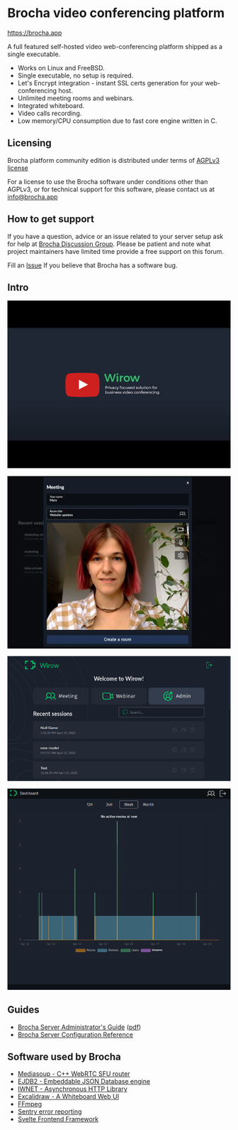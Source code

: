 # Brocha video conferencing platform

https://brocha.app

A full featured self-hosted video web-conferencing platform shipped as a single executable.

- Works on Linux and FreeBSD.
- Single executable, no setup is required.
- Let's Encrypt integration - instant SSL certs generation for your web-conferencing host.
- Unlimited meeting rooms and webinars.
- Integrated whiteboard.
- Video calls recording.
- Low memory/CPU consumption due to fast core engine written in C.

## Licensing

Brocha platform community edition is distributed under terms of [AGPLv3 license](https://choosealicense.com/licenses/agpl-3.0/)

For a license to use the Brocha software under conditions other than AGPLv3, or for technical support for this software,
please contact us at info@brocha.app

## How to get support

If you have a question, advice or an issue related to your server setup ask for help at [Brocha Discussion Group](https://github.com/brocha-app/brocha-server/discussions).
Please be patient and note what project maintainers have limited time provide a free support on this forum.

Fill an [Issue](https://github.com/brocha-app/brocha-server/issues) If you believe that Brocha has a software bug.

## Intro

[![Brocha intro](./docs/artwork/Screens/youtube.jpg)](https://www.youtube.com/watch?v=14-DI3lk_P0)

![](./docs/artwork/Screens/screen1.png)

![](./docs/artwork/Screens/screen2.png)

![](./docs/artwork/Screens/screen3.png)

## Guides

- [Brocha Server Administrator's Guide](https://github.com/brocha-app/brocha-server/blob/master/docs/brocha.adoc) ([pdf](https://github.com/brocha-app/brocha-server/blob/master/docs/brocha.pdf))
- [Brocha Server Configuration Reference](https://github.com/brocha-app/brocha-server/blob/master/docs/brocha-configuration.ini)

## Software used by Brocha

- [Mediasoup - C++ WebRTC SFU router](https://github.com/versatica/mediasoup)
- [EJDB2 - Embeddable JSON Database engine](https://github.com/Softmotions/ejdb)
- [IWNET - Asynchronous HTTP Library](https://github.com/Softmotions/iwnet)
- [Excalidraw - A Whiteboard Web UI](https://github.com/excalidraw/excalidraw)
- [FFmpeg](https://ffmpeg.org)
- [Sentry error reporting](https://sentry.io)
- [Svelte Frontend Framework](https://svelte.dev)


